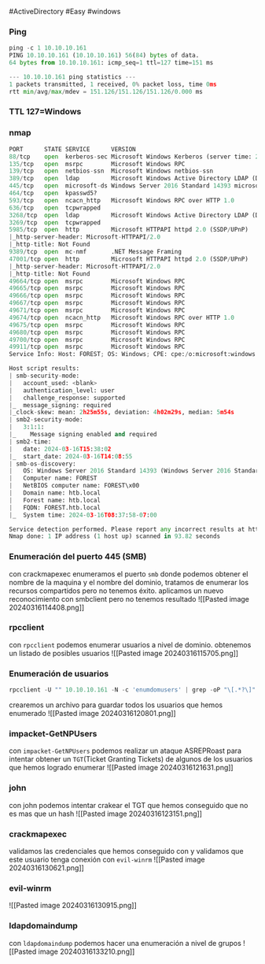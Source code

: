 #ActiveDirectory #Easy #windows 

### Ping
```python
ping -c 1 10.10.10.161
PING 10.10.10.161 (10.10.10.161) 56(84) bytes of data.
64 bytes from 10.10.10.161: icmp_seq=1 ttl=127 time=151 ms

--- 10.10.10.161 ping statistics ---
1 packets transmitted, 1 received, 0% packet loss, time 0ms
rtt min/avg/max/mdev = 151.126/151.126/151.126/0.000 ms
```

### TTL 127=Windows
### nmap
```python
PORT      STATE SERVICE      VERSION
88/tcp    open  kerberos-sec Microsoft Windows Kerberos (server time: 2024-03-16 15:37:07Z)
135/tcp   open  msrpc        Microsoft Windows RPC
139/tcp   open  netbios-ssn  Microsoft Windows netbios-ssn
389/tcp   open  ldap         Microsoft Windows Active Directory LDAP (Domain: htb.local, Site: Default-First-Site-Name)
445/tcp   open  microsoft-ds Windows Server 2016 Standard 14393 microsoft-ds (workgroup: HTB)
464/tcp   open  kpasswd5?
593/tcp   open  ncacn_http   Microsoft Windows RPC over HTTP 1.0
636/tcp   open  tcpwrapped
3268/tcp  open  ldap         Microsoft Windows Active Directory LDAP (Domain: htb.local, Site: Default-First-Site-Name)
3269/tcp  open  tcpwrapped
5985/tcp  open  http         Microsoft HTTPAPI httpd 2.0 (SSDP/UPnP)
|_http-server-header: Microsoft-HTTPAPI/2.0
|_http-title: Not Found
9389/tcp  open  mc-nmf       .NET Message Framing
47001/tcp open  http         Microsoft HTTPAPI httpd 2.0 (SSDP/UPnP)
|_http-server-header: Microsoft-HTTPAPI/2.0
|_http-title: Not Found
49664/tcp open  msrpc        Microsoft Windows RPC
49665/tcp open  msrpc        Microsoft Windows RPC
49666/tcp open  msrpc        Microsoft Windows RPC
49667/tcp open  msrpc        Microsoft Windows RPC
49671/tcp open  msrpc        Microsoft Windows RPC
49674/tcp open  ncacn_http   Microsoft Windows RPC over HTTP 1.0
49675/tcp open  msrpc        Microsoft Windows RPC
49680/tcp open  msrpc        Microsoft Windows RPC
49700/tcp open  msrpc        Microsoft Windows RPC
49911/tcp open  msrpc        Microsoft Windows RPC
Service Info: Host: FOREST; OS: Windows; CPE: cpe:/o:microsoft:windows

Host script results:
| smb-security-mode: 
|   account_used: <blank>
|   authentication_level: user
|   challenge_response: supported
|_  message_signing: required
|_clock-skew: mean: 2h25m55s, deviation: 4h02m29s, median: 5m54s
| smb2-security-mode: 
|   3:1:1: 
|_    Message signing enabled and required
| smb2-time: 
|   date: 2024-03-16T15:38:02
|_  start_date: 2024-03-16T14:08:55
| smb-os-discovery: 
|   OS: Windows Server 2016 Standard 14393 (Windows Server 2016 Standard 6.3)
|   Computer name: FOREST
|   NetBIOS computer name: FOREST\x00
|   Domain name: htb.local
|   Forest name: htb.local
|   FQDN: FOREST.htb.local
|_  System time: 2024-03-16T08:37:58-07:00

Service detection performed. Please report any incorrect results at https://nmap.org/submit/ .
Nmap done: 1 IP address (1 host up) scanned in 93.82 seconds
```

### Enumeración del puerto 445 (SMB)
con crackmapexec enumeramos el puerto `smb` donde podemos obtener el nombre de la maquina y el nombre del dominio, tratamos de enumerar los recursos compartidos pero no tenemos éxito. aplicamos un nuevo reconocimiento con smbclient pero no tenemos resultado
![[Pasted image 20240316114408.png]]

### rpcclient
con `rpcclient` podemos enumerar usuarios a nivel de dominio. obtenemos un listado de posibles usuarios
![[Pasted image 20240316115705.png]]

### Enumeración de usuarios
```python
rpcclient -U "" 10.10.10.161 -N -c 'enumdomusers' | grep -oP "\[.*?\]" | grep -v 0x | tr -d '[]' > users.txt
```
crearemos un archivo para guardar todos los usuarios que hemos enumerado
![[Pasted image 20240316120801.png]]

### impacket-GetNPUsers
con `impacket-GetNPUsers` podemos realizar un ataque ASREPRoast para intentar obtener un `TGT`(Ticket Granting Tickets) de algunos de los usuarios que hemos logrado enumerar 
![[Pasted image 20240316121631.png]]

### john
con john podemos intentar crakear el TGT que hemos conseguido que no es mas que un hash
![[Pasted image 20240316123151.png]]

### crackmapexec
validamos las credenciales que hemos conseguido con y validamos que este usuario tenga conexión con `evil-winrm` 
![[Pasted image 20240316130621.png]]

### evil-winrm

![[Pasted image 20240316130915.png]]

### ldapdomaindump
con `ldapdomaindump` podemos hacer una enumeración a nivel de grupos 
![[Pasted image 20240316133210.png]]
